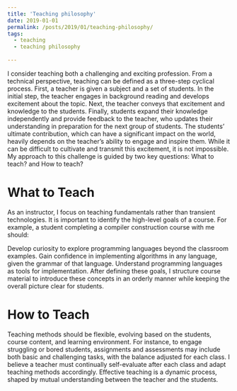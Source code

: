 ```yaml
---
title: 'Teaching philosophy'
date: 2019-01-01
permalink: /posts/2019/01/teaching-philosophy/
tags:
  - teaching
  - teaching philosophy
  
---
```

I consider teaching both a challenging and exciting profession. From a technical perspective, teaching can be defined as a three-step cyclical process. First, a teacher is given a subject and a set of students. In the initial step, the teacher engages in background reading and develops excitement about the topic. Next, the teacher conveys that excitement and knowledge to the students. Finally, students expand their knowledge independently and provide feedback to the teacher, who updates their understanding in preparation for the next group of students. The students’ ultimate contribution, which can have a significant impact on the world, heavily depends on the teacher’s ability to engage and inspire them. While it can be difficult to cultivate and transmit this excitement, it is not impossible. My approach to this challenge is guided by two key questions: What to teach? and How to teach?

What to Teach
======
As an instructor, I focus on teaching fundamentals rather than transient technologies. It is important to identify the high-level goals of a course. For example, a student completing a compiler construction course with me should:

Develop curiosity to explore programming languages beyond the classroom examples.
Gain confidence in implementing algorithms in any language, given the grammar of that language.
Understand programming languages as tools for implementation.
After defining these goals, I structure course material to introduce these concepts in an orderly manner while keeping the overall picture clear for students.

How to Teach
=======
Teaching methods should be flexible, evolving based on the students, course content, and learning environment. For instance, to engage struggling or bored students, assignments and assessments may include both basic and challenging tasks, with the balance adjusted for each class. I believe a teacher must continually self-evaluate after each class and adapt teaching methods accordingly. Effective teaching is a dynamic process, shaped by mutual understanding between the teacher and the students.


